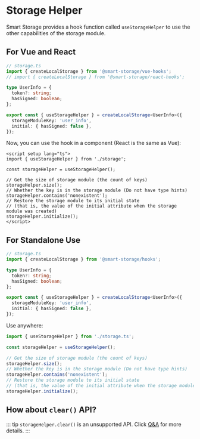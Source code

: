 # Storage Helper

Smart Storage provides a hook function called `useStorageHelper` to use the other capabilities of the storage module.

## For Vue and React

```ts
// storage.ts
import { createLocalStorage } from '@smart-storage/vue-hooks'; 
// import { createLocalStorage } from '@smart-storage/react-hooks';

type UserInfo = {
  token?: string;
  hasSigned: boolean;
};

export const { useStorageHelper } = createLocalStorage<UserInfo>({
  storageModuleKey: 'user_info',
  initial: { hasSigned: false },
});
```

Now, you can use the hook in a component (React is the same as Vue):

```vue
<script setup lang="ts">
import { useStorageHelper } from './storage';

const storageHelper = useStorageHelper();

// Get the size of storage module (the count of keys)
storageHelper.size();
// Whether the key is in the storage module (Do not have type hints)
storageHelper.contains('nonexistent');
// Restore the storage module to its initial state
// (that is, the value of the initial attribute when the storage module was created)
storageHelper.initialize();
</script>
```

## For Standalone Use

```ts
// storage.ts
import { createLocalStorage } from '@smart-storage/hooks';

type UserInfo = {
  token?: string;
  hasSigned: boolean;
};

export const { useStorageHelper } = createLocalStorage<UserInfo>({
  storageModuleKey: 'user_info',
  initial: { hasSigned: false },
});
```

Use anywhere:

```ts
import { useStorageHelper } from './storage.ts';

const storageHelper = useStorageHelper();

// Get the size of storage module (the count of keys)
storageHelper.size();
// Whether the key is in the storage module (Do not have type hints)
storageHelper.contains('nonexistent');
// Restore the storage module to its initial state
// (that is, the value of the initial attribute when the storage module was created)
storageHelper.initialize();
```

## How about `clear()` API?

::: tip
`storageHelper.clear()` is an unsupported API. Click [Q&A](./../other/qa.html#about-remove-and-clear) for more details.
:::
